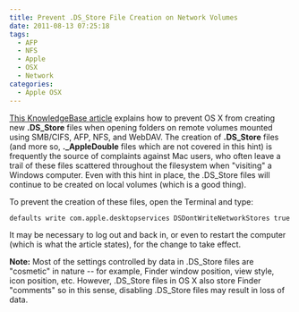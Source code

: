 ```yaml
---
title: Prevent .DS_Store File Creation on Network Volumes
date: 2011-08-13 07:25:18
tags:
  - AFP
  - NFS
  - Apple
  - OSX
  - Network
categories:
  - Apple OSX
---
```

[This KnowledgeBase article](http://docs.info.apple.com/article.html?artnum=301711) explains how to prevent OS X from creating new **.DS_Store** files when opening folders on remote volumes mounted using SMB/CIFS, AFP, NFS, and WebDAV. The creation of **.DS_Store** files (and more so, **._AppleDouble** files which are not covered in this hint) is frequently the source of complaints against Mac users, who often leave a trail of these files scattered throughout the filesystem when "visiting" a Windows computer. Even with this hint in place, the .DS_Store files will continue to be created on local volumes (which is a good thing).

To prevent the creation of these files, open the Terminal and type:
```bash
defaults write com.apple.desktopservices DSDontWriteNetworkStores true
```
It may be necessary to log out and back in, or even to restart the computer (which is what the article states), for the change to take effect.

**Note:** Most of the settings controlled by data in .DS_Store files are "cosmetic" in nature -- for example, Finder window position, view style, icon position, etc. However, .DS_Store files in OS X also store Finder "comments" so in this sense, disabling .DS_Store files may result in loss of data.
